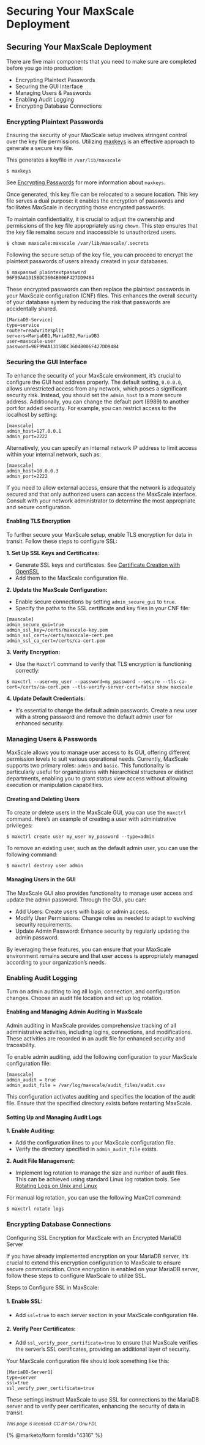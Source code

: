 # Securing Your MaxScale Deployment

## Securing Your MaxScale Deployment

There are five main components that you need to make sure are completed
before you go into production:

* Encrypting Plaintext Passwords
* Securing the GUI Interface
* Managing Users & Passwords
* Enabling Audit Logging
* Encrypting Database Connections

### Encrypting Plaintext Passwords

Ensuring the security of your MaxScale setup involves stringent control over
the key file permissions. Utilizing [maxkeys](../maxscale-archive/archive/mariadb-maxscale-25-01/mariadb-maxscale-25-01-getting-started/mariadb-maxscale-2501-maxscale-2501-mariadb-maxscale-configuration-guide.md)
is an effective approach to generate a secure key file.

This generates a keyfile in `/var/lib/maxscale`

```
$ maxkeys
```

See [Encrypting Passwords](../maxscale-archive/archive/mariadb-maxscale-25-01/mariadb-maxscale-25-01-getting-started/mariadb-maxscale-2501-maxscale-2501-mariadb-maxscale-configuration-guide.md)
for more information about `maxkeys`.

Once generated, this key file can be relocated to a secure location. This
key file serves a dual purpose: it enables the encryption of passwords and
facilitates MaxScale in decrypting those encrypted passwords.

To maintain confidentiality, it is crucial to adjust the ownership and
permissions of the key file appropriately using `chown`. This step ensures
that the key file remains secure and inaccessible to unauthorized users.

```
$ chown maxscale:maxscale /var/lib/maxscale/.secrets
```

Following the secure setup of the key file, you can proceed to encrypt the
plaintext passwords of users already created in your databases.

```
$ maxpasswd plaintextpassword
96F99AA1315BDC3604B006F427DD9484
```

These encrypted passwords can then replace the plaintext passwords in your
MaxScale configuration (CNF) files. This enhances the overall security
of your database system by reducing the risk that passwords are accidentally
shared.

```
[MariaDB-Service]
type=service
router=readwritesplit
servers=MariaDB1,MariaDB2,MariaDB3
user=maxscale-user
password=96F99AA1315BDC3604B006F427DD9484
```

### Securing the GUI Interface

To enhance the security of your MaxScale environment, it’s crucial to
configure the GUI host address properly. The default setting, `0.0.0.0`,
allows unrestricted access from any network, which poses a significant
security risk. Instead, you should set the `admin_host` to a more secure
address. Additionally, you can change the default port (8989) to another
port for added security. For example, you can restrict access to the
localhost by setting:

```
[maxscale]
admin_host=127.0.0.1
admin_port=2222
```

Alternatively, you can specify an internal network IP address to limit
access within your internal network, such as:

```
[maxscale]
admin_host=10.0.0.3
admin_port=2222
```

If you need to allow external access, ensure that the network is adequately
secured and that only authorized users can access the MaxScale
interface. Consult with your network administrator to determine the most
appropriate and secure configuration.

#### Enabling TLS Encryption

To further secure your MaxScale setup, enable TLS encryption for data in
transit. Follow these steps to configure SSL:

**1. Set Up SSL Keys and Certificates:**

* Generate SSL keys and certificates. See [Certificate Creation with OpenSSL](https://app.gitbook.com/s/SsmexDFPv2xG2OTyO5yV/security/securing-mariadb/encryption/data-in-transit-encryption/certificate-creation-with-openssl)
* Add them to the MaxScale configuration file.

**2. Update the MaxScale Configuration:**

* Enable secure connections by setting `admin_secure_gui` to `true`.
* Specify the paths to the SSL certificate and key files in your CNF file:

```
[maxscale]
admin_secure_gui=true
admin_ssl_key=/certs/maxscale-key.pem
admin_ssl_cert=/certs/maxscale-cert.pem
admin_ssl_ca_cert=/certs/ca-cert.pem
```

**3. Verify Encryption:**

* Use the `Maxctrl` command to verify that TLS encryption is functioning correctly:

```
$ maxctrl --user=my_user --password=my_password --secure --tls-ca-cert=/certs/ca-cert.pem --tls-verify-server-cert=false show maxscale
```

**4. Update Default Credentials:**

* It’s essential to change the default admin passwords. Create a new user with a strong password and remove the default admin user for enhanced security.

### Managing Users & Passwords

MaxScale allows you to manage user access to its GUI, offering different
permission levels to suit various operational needs. Currently, MaxScale
supports two primary roles: `admin` and `basic`. This functionality is
particularly useful for organizations with hierarchical structures or
distinct departments, enabling you to grant status view access without
allowing execution or manipulation capabilities.

#### Creating and Deleting Users

To create or delete users in the MaxScale GUI, you can use the `maxctrl`
command. Here’s an example of creating a user with administrative
privileges:

```
$ maxctrl create user my_user my_password --type=admin
```

To remove an existing user, such as the default admin user, you can use the following command:

```
$ maxctrl destroy user admin
```

#### Managing Users in the GUI

The MaxScale GUI also provides functionality to manage user access and
update the admin password. Through the GUI, you can:

* Add Users: Create users with basic or admin access.
* Modify User Permissions: Change roles as needed to adapt to evolving security requirements.
* Update Admin Password: Enhance security by regularly updating the admin password.

By leveraging these features, you can ensure that your MaxScale environment
remains secure and that user access is appropriately managed according to
your organization’s needs.

### Enabling Audit Logging

Turn on admin auditing to log all login, connection, and configuration
changes. Choose an audit file location and set up log rotation.

#### Enabling and Managing Admin Auditing in MaxScale

Admin auditing in MaxScale provides comprehensive tracking of all
administrative activities, including logins, connections, and
modifications. These activities are recorded in an audit file for enhanced
security and traceability.

To enable admin auditing, add the following configuration to your MaxScale
configuration file:

```
[maxscale]
admin_audit = true
admin_audit_file = /var/log/maxscale/audit_files/audit.csv
```

This configuration activates auditing and specifies the location of the
audit file. Ensure that the specified directory exists before restarting
MaxScale.

#### Setting Up and Managing Audit Logs

**1. Enable Auditing:**

* Add the configuration lines to your MaxScale configuration file.
* Verify the directory specified in `admin_audit_file` exists.

**2. Audit File Management:**

* Implement log rotation to manage the size and number of audit files. This
  can be achieved using standard Linux log rotation tools. See [Rotating Logs on Unix and Linux](https://app.gitbook.com/s/SsmexDFPv2xG2OTyO5yV/server-management/server-monitoring-logs/rotating-logs-on-unix-and-linux)

For manual log rotation, you can use the following MaxCtrl command:

```
$ maxctrl rotate logs
```

### Encrypting Database Connections

Configuring SSL Encryption for MaxScale with an Encrypted MariaDB Server

If you have already implemented encryption on your MariaDB server, it’s
crucial to extend this encryption configuration to MaxScale to ensure secure
communication. Once encryption is enabled on your MariaDB server, follow
these steps to configure MaxScale to utilize SSL.

Steps to Configure SSL in MaxScale:

#### 1. Enable SSL:

* Add `ssl=true` to each server section in your MaxScale configuration file.

#### 2. Verify Peer Certificates:

* Add `ssl_verify_peer_certificate=true` to ensure that MaxScale verifies
  the server’s SSL certificates, providing an additional layer of security.

Your MaxScale configuration file should look something like this:

```
[MariaDB-Server1]
type=server
ssl=true
ssl_verify_peer_certificate=true
```

These settings instruct MaxScale to use SSL for connections to the MariaDB
server and to verify peer certificates, enhancing the security of data in
transit.

<sub>_This page is licensed: CC BY-SA / Gnu FDL_</sub>

{% @marketo/form formId="4316" %}
